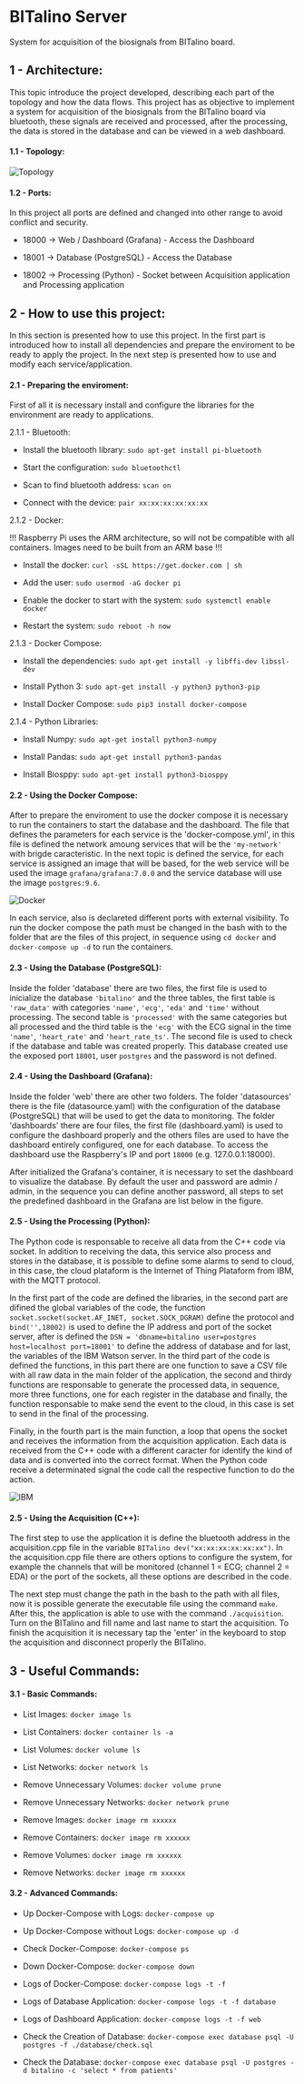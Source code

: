 # BITalino Server
System for acquisition of the biosignals from BITalino board.

## 1 - Architecture:
This topic introduce the project developed, describing each part of the topology and how the data flows. This project has as objective to implement a system for acquisition of the biosignals from the BITalino board via bluetooth, these signals are received and processed, after the processing, the data is stored in the database and can be viewed in a web dashboard.

#### 1.1 - Topology:

![Topology](https://github.com/wrfrohlich/BITalino-Raspberry/blob/master/figures/topology.png)

#### 1.2 - Ports:
In this project all ports are defined and changed into other range to avoid conflict and security.

* 18000 -> Web / Dashboard (Grafana) - Access the Dashboard

* 18001 -> Database (PostgreSQL) - Access the Database

* 18002 -> Processing (Python) - Socket between Acquisition application and Processing application

## 2 - How to use this project:
In this section is presented how to use this project. In the first part is introduced how to install all dependencies and prepare the enviroment to be ready to apply the project. In the next step is presented how to use and modify each service/application.

#### 2.1 - Preparing the enviroment:
First of all it is necessary install and configure the libraries for the environment are ready to applications.

2.1.1 - Bluetooth:

* Install the bluetooth library: `sudo apt-get install pi-bluetooth`

* Start the configuration: `sudo bluetoothctl`

* Scan to find bluetooth address: `scan on`

* Connect with the device: `pair xx:xx:xx:xx:xx:xx`

2.1.2 - Docker:

!!! Raspberry Pi uses the ARM architecture, so will not be compatible with all containers. Images need to be built from an ARM base !!!

* Install the docker: `curl -sSL https://get.docker.com | sh`

* Add the user: `sudo usermod -aG docker pi`

* Enable the docker to start with the system: `sudo systemctl enable docker`

* Restart the system: `sudo reboot -h now`

2.1.3 - Docker Compose:

* Install the dependencies: `sudo apt-get install -y libffi-dev libssl-dev`

* Install Python 3: `sudo apt-get install -y python3 python3-pip`

* Install Docker Compose: `sudo pip3 install docker-compose`

2.1.4 - Python Libraries:

* Install Numpy: `sudo apt-get install python3-numpy`

* Install Pandas: `sudo apt-get install python3-pandas`

* Install Biosppy: `sudo apt-get install python3-biosppy`

#### 2.2 - Using the Docker Compose:

After to prepare the enviroment to use the docker compose it is necessary to run the containers to start the database and the dashboard. The file that defines the parameters for each service is the 'docker-compose.yml', in this file is defined the network amoung services that will be the `'my-network'` with brigde caracteristic. In the next topic is defined the service, for each service is assigned an image that will be based, for the web service will be used the image `grafana/grafana:7.0.0` and the service database will use the image `postgres:9.6`.

![Docker](https://github.com/wrfrohlich/BITalino-Raspberry/blob/master/figures/docker.png)

In each service, also is declareted different ports with external visibility. To run the docker compose the path must be changed in the bash with to the folder that are the files of this project, in sequence using `cd docker` and `docker-compose up -d` to run the containers.

#### 2.3 - Using the Database (__PostgreSQL__):

Inside the folder 'database' there are two files, the first file is used to inicialize the database `'bitalino'` and the three tables, the first table is `'raw_data'` with categories `'name'`, `'ecg'`, `'eda'` and `'time'` without processing. The second table is `'processed'` with the same categories but all processed and the third table is the `'ecg'` with the ECG signal in the time `'name'`, `'heart_rate'` and `'heart_rate_ts'`. The second file is used to check if the database and table was created properly. This database created use the exposed port `18001`, user `postgres` and the password is not defined.

#### 2.4 - Using the Dashboard (__Grafana__):

Inside the folder 'web' there are other two folders. The folder 'datasources' there is the file (datasource.yaml) with the configuration of the database (PostgreSQL) that will be used to get the data to monitoring. The folder 'dashboards' there are four files, the first file (dashboard.yaml) is used to configure the dashboard properly and the others files are used to have the dashboard entirely configured, one for each database. To access the dashboard use the Raspberry's IP and port `18000` (e.g. 127.0.0.1:18000).

After initialized the Grafana's container, it is necessary to set the dashboard to visualize the database. By default the user and password are admin / admin, in the sequence you can define another password, all steps to set the predefined dashboard in the Grafana are list below in the figure.

#### 2.5 - Using the Processing (__Python__):

The Python code is responsable to receive all data from the C++ code via socket. In addition to receiving the data, this service also process and stores in the database, it is possible to define some alarms to send to cloud, in this case, the cloud plataform is the Internet of Thing Plataform from IBM, with the MQTT protocol.

In the first part of the code are defined the libraries, in the second part are difined the global variables of the code, the function `socket.socket(socket.AF_INET, socket.SOCK_DGRAM)` define the protocol and `bind('',18002)` is used to define the IP address and port of the socket server, after is defined the `DSN = 'dbname=bitalino user=postgres host=localhost port=18001'` to define the address of database and for last, the variables of the IBM Watson server. In the third part of the code is defined the functions, in this part there are one function to save a CSV file with all raw data in the main folder of the application, the second and thirdy functions are responsable to generate the processed data, in sequence, more three functions, one for each register in the database and finally, the function responsable to make send the event to the cloud, in this case is set to send in the final of the processing.

Finally, in the fourth part is the main function, a loop that opens the socket and receives the information from the acquisition application. Each data is received from the C++ code with a different caracter for identify the kind of data and is converted into the correct format. When the Python code receive a determinated signal the code call the respective function to do the action.

![IBM](https://github.com/wrfrohlich/BITalino-Raspberry/blob/master/figures/ibm.png)

#### 2.5 - Using the Acquisition (__C++__):

The first step to use the application it is define the bluetooth address in the acquisition.cpp file in the variable `BITalino dev("xx:xx:xx:xx:xx:xx")`. In the acquisition.cpp file there are others options to configure the system, for example the channels that will be monitored (channel 1 = ECG; channel 2 = EDA) or the port of the sockets, all these options are described in the code.

The next step must change the path in the bash to the path with all files, now it is possible generate the executable file using the command `make`. After this, the application is able to use with the command `./acquisition`. Turn on the BITalino and fill name and last name to start the acquisition. To finish the acquisition it is necessary tap the 'enter' in the keyboard to stop the acquisition and disconnect properly the BITalino.

## 3 - Useful Commands:

#### 3.1 - Basic Commands:
* List Images: `docker image ls`

* List Containers: `docker container ls -a`

* List Volumes: `docker volume ls`

* List Networks: `docker network ls`

* Remove Unnecessary Volumes: `docker volume prune`

* Remove Unnecessary Networks: `docker network prune`

* Remove Images: `docker image rm xxxxxx`

* Remove Containers: `docker image rm xxxxxx`

* Remove Volumes: `docker image rm xxxxxx`

* Remove Networks: `docker image rm xxxxxx`

#### 3.2 - Advanced Commands:
* Up Docker-Compose with Logs: `docker-compose up`

* Up Docker-Compose without Logs: `docker-compose up -d`

* Check Docker-Compose: `docker-compose ps`

* Down Docker-Compose: `docker-compose down`

* Logs of Docker-Compose: `docker-compose logs -t -f`

* Logs of Database Application: `docker-compose logs -t -f database`

* Logs of Dashboard Application: `docker-compose logs -t -f web`

* Check the Creation of Database: `docker-compose exec database psql -U postgres -f ./database/check.sql`

* Check the Database: `docker-compose exec database psql -U postgres -d bitalino -c 'select * from patients'`
